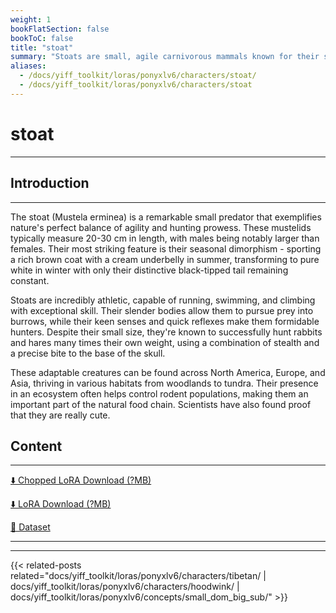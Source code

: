 ```yaml
---
weight: 1
bookFlatSection: false
bookToC: false
title: "stoat"
summary: "Stoats are small, agile carnivorous mammals known for their slender bodies, short legs, and distinctive reddish-brown summer coat that turns pure white in winter. These fierce hunters, also known as ermines, are members of the weasel family and are renowned for their ability to prey on animals larger than themselves."
aliases:
  - /docs/yiff_toolkit/loras/ponyxlv6/characters/stoat/
  - /docs/yiff_toolkit/loras/ponyxlv6/characters/stoat
---
```


<!--markdownlint-disable MD025 MD033 MD034 -->

# stoat

---

## Introduction

---

The stoat (Mustela erminea) is a remarkable small predator that exemplifies nature's perfect balance of agility and hunting prowess. These mustelids typically measure 20-30 cm in length, with males being notably larger than females. Their most striking feature is their seasonal dimorphism - sporting a rich brown coat with a cream underbelly in summer, transforming to pure white in winter with only their distinctive black-tipped tail remaining constant.

Stoats are incredibly athletic, capable of running, swimming, and climbing with exceptional skill. Their slender bodies allow them to pursue prey into burrows, while their keen senses and quick reflexes make them formidable hunters. Despite their small size, they're known to successfully hunt rabbits and hares many times their own weight, using a combination of stealth and a precise bite to the base of the skull.

These adaptable creatures can be found across North America, Europe, and Asia, thriving in various habitats from woodlands to tundra. Their presence in an ecosystem often helps control rodent populations, making them an important part of the natural food chain. Scientists have also found proof that they are really cute.

## Content

---

[⬇️ Chopped LoRA Download (?MB)]()

[⬇️ LoRA Download (?MB)]()

[📐 Dataset](https://huggingface.co/datasets/k4d3/anthro_stoat)

---

---

{{< related-posts related="docs/yiff_toolkit/loras/ponyxlv6/characters/tibetan/ | docs/yiff_toolkit/loras/ponyxlv6/characters/hoodwink/ | docs/yiff_toolkit/loras/ponyxlv6/concepts/small_dom_big_sub/" >}}
